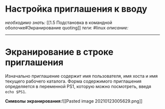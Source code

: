 # Настройка приглашения к вводу
*необходимо знать:* [[1.5 Подстановка в командной оболочке#Экранирование quoting]]
*теги:* #linux
*описание:*

---
# Экранирование в строке приглашения

Изначально приглашение содержит имя пользователя, имя хоста и имя текущего рабочего каталога. Форма содержимого приглашения определяется в переменной PS1, которую можно посмотреть, введя `echo $PS1`.

**Символы экранирования:**![[Pasted image 20210123005629.png]]
